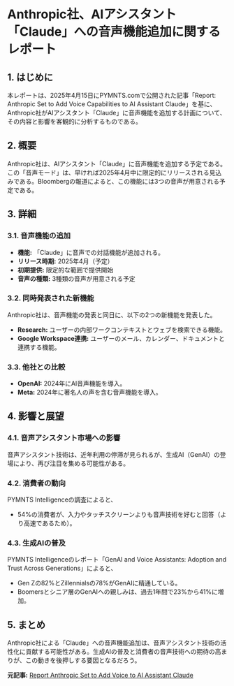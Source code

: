 # Anthropic社、AIアシスタント「Claude」への音声機能追加に関するレポート

## 1. はじめに

本レポートは、2025年4月15日にPYMNTS.comで公開された記事「Report: Anthropic Set to Add Voice Capabilities to AI Assistant Claude」を基に、Anthropic社がAIアシスタント「Claude」に音声機能を追加する計画について、その内容と影響を客観的に分析するものである。

## 2. 概要

Anthropic社は、AIアシスタント「Claude」に音声機能を追加する予定である。この「音声モード」は、早ければ2025年4月中に限定的にリリースされる見込みである。Bloombergの報道によると、この機能には3つの音声が用意される予定である。

## 3. 詳細

### 3.1. 音声機能の追加

* **機能:** 「Claude」に音声での対話機能が追加される。
* **リリース時期:** 2025年4月（予定）
* **初期提供:** 限定的な範囲で提供開始
* **音声の種類:** 3種類の音声が用意される予定

### 3.2. 同時発表された新機能

Anthropic社は、音声機能の発表と同日に、以下の2つの新機能を発表した。

* **Research:** ユーザーの内部ワークコンテキストとウェブを検索できる機能。
* **Google Workspace連携:** ユーザーのメール、カレンダー、ドキュメントと連携する機能。

### 3.3. 他社との比較

* **OpenAI:** 2024年にAI音声機能を導入。
* **Meta:** 2024年に著名人の声を含む音声機能を導入。

## 4. 影響と展望

### 4.1. 音声アシスタント市場への影響

音声アシスタント技術は、近年利用の停滞が見られるが、生成AI（GenAI）の登場により、再び注目を集める可能性がある。

### 4.2. 消費者の動向

PYMNTS Intelligenceの調査によると、

* 54%の消費者が、入力やタッチスクリーンよりも音声技術を好むと回答（より高速であるため）。

### 4.3. 生成AIの普及

PYMNTS Intelligenceのレポート「GenAI and Voice Assistants: Adoption and Trust Across Generations」によると、

* Gen Zの82%とZillennialsの78%がGenAIに精通している。
* Boomersとシニア層のGenAIへの親しみは、過去1年間で23%から41%に増加。

## 5. まとめ

Anthropic社による「Claude」への音声機能追加は、音声アシスタント技術の活性化に貢献する可能性がある。生成AIの普及と消費者の音声技術への期待の高まりが、この動きを後押しする要因となるだろう。



**元記事:** [Report Anthropic Set to Add Voice to AI Assistant Claude](https://www.pymnts.com/artificial-intelligence-2/2025/report-anthropic-set-to-add-voice-capabilities-to-ai-assistant-claude/)